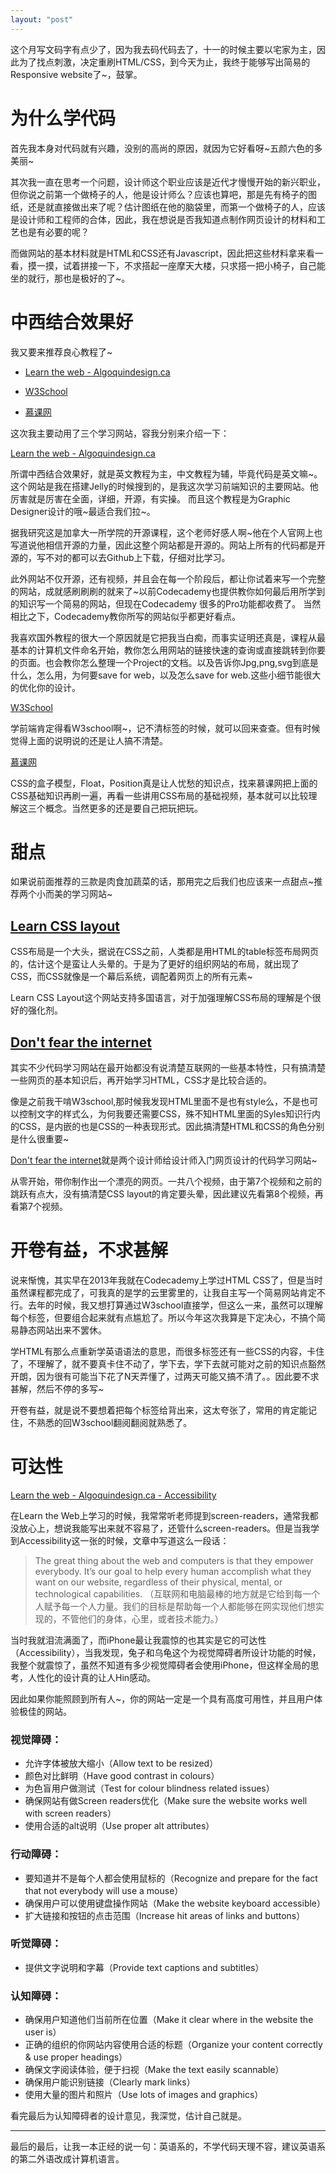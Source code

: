 ```yaml
---
layout: "post"
---
```


这个月写文码字有点少了，因为我去码代码去了，十一的时候主要以宅家为主，因此为了找点刺激，决定重刷HTML/CSS，到今天为止，我终于能够写出简易的Responsive website了~，鼓掌。 


# 为什么学代码

首先我本身对代码就有兴趣，没别的高尚的原因，就因为它好看呀~五颜六色的多美丽~

其次我一直在思考一个问题，设计师这个职业应该是近代才慢慢开始的新兴职业，但你说之前第一个做椅子的人，他是设计师么？应该也算吧，那是先有椅子的图纸，还是就直接做出来了呢？估计图纸在他的脑袋里，而第一个做椅子的人，应该是设计师和工程师的合体，因此，我在想说是否我知道点制作网页设计的材料和工艺也是有必要的呢？

而做网站的基本材料就是HTML和CSS还有Javascript，因此把这些材料拿来看一看，摸一摸，试着拼接一下，不求搭起一座摩天大楼，只求搭一把小椅子，自己能坐的就行，那也是极好的了~。


# 中西结合效果好

我又要来推荐良心教程了~

* [Learn the web - Algoquindesign.ca](https://learn-the-web.algonquindesign.ca/topics)

* [W3School](http://www.w3school.com.cn/html/)
* [慕课网](http://www.imooc.com)

这次我主要动用了三个学习网站，容我分别来介绍一下：

[Learn the web - Algoquindesign.ca](https://learn-the-web.algonquindesign.ca/topics)

所谓中西结合效果好，就是英文教程为主，中文教程为辅，毕竟代码是英文嘛~。这个网站是我在搭建Jelly的时候搜到的，是我这次学习前端知识的主要网站。他厉害就是厉害在全面，详细，开源，有实操。 而且这个教程是为Graphic Designer设计的哦~最适合我们拉~。

据我研究这是加拿大一所学院的开源课程，这个老师好感人啊~他在个人官网上也写道说他相信开源的力量，因此这整个网站都是开源的。网站上所有的代码都是开源的，写不对的都可以去Github上下载，仔细对比学习。

此外网站不仅开源，还有视频，并且会在每一个阶段后，都让你试着来写一个完整的网站，成就感刷刷刷的就来了~以前Codecademy也提供教你如何最后用所学到的知识写一个简易的网站，但现在Codecademy 很多的Pro功能都收费了。 当然相比之下，Codecademy教你所写的网站似乎都更好看点。

我喜欢国外教程的很大一个原因就是它把我当白痴，而事实证明还真是，课程从最基本的计算机文件命名开始，教你怎么用网站的链接快速的查询或直接跳转到你要的页面。也会教你怎么整理一个Project的文档。以及告诉你Jpg,png,svg到底是什么，怎么用，为何要save for web，以及怎么save for web.这些小细节能很大的优化你的设计。 

[W3School](http://www.w3school.com.cn/html/)

学前端肯定得看W3school啊~，记不清标签的时候，就可以回来查查。但有时候觉得上面的说明说的还是让人搞不清楚。

[慕课网](http://www.imooc.com)

CSS的盒子模型，Float，Position真是让人忧愁的知识点，找来慕课网把上面的CSS基础知识再刷一遍，再看一些讲用CSS布局的基础视频，基本就可以比较理解这三个概念。当然更多的还是要自己把玩把玩。 


# 甜点

如果说前面推荐的三款是肉食加蔬菜的话，那用完之后我们也应该来一点甜点~推荐两个小而美的学习网站~

## [Learn CSS layout](http://learnlayout.com)

CSS布局是一个大头，据说在CSS之前，人类都是用HTML的table标签布局网页的，估计这个是蛮让人头晕的。于是为了更好的组织网站的布局，就出现了CSS，而CSS就像是一个幕后系统，调配着网页上的所有元素~

Learn CSS Layout这个网站支持多国语言，对于加强理解CSS布局的理解是个很好的强化剂。


## [Don't fear the internet](http://www.dontfeartheinternet.com)

其实不少代码学习网站在最开始都没有说清楚互联网的一些基本特性，只有搞清楚一些网页的基本知识后，再开始学习HTML，CSS才是比较合适的。

像是之前我干啃W3school,那时候我发现HTML里面不是也有style么，不是也可以控制文字的样式么，为何我要还需要CSS，殊不知HTML里面的Syles知识行内的CSS，是内嵌的也是CSS的一种表现形式。因此搞清楚HTML和CSS的角色分别是什么很重要~


[Don't fear the internet](http://www.dontfeartheinternet.com)就是两个设计师给设计师入门网页设计的代码学习网站~

从零开始，带你制作出一个漂亮的网页。一共八个视频，由于第7个视频和之前的跳跃有点大，没有搞清楚CSS layout的肯定要头晕，因此建议先看第8个视频，再看第7个视频。


# 开卷有益，不求甚解

说来惭愧，其实早在2013年我就在Codecademy上学过HTML CSS了，但是当时虽然课程都完成了，可我真的是学的云里雾里的，让我自主写一个简易网站肯定不行。去年的时候，我又想打算通过W3school直接学，但这么一来，虽然可以理解每个标签，但要组合起来就有点尴尬了。所以今年这次我算是下定决心，不搞个简易静态网站出来不罢休。 

学HTML有那么点重新学英语语法的意思，而很多标签还有一些CSS的内容，卡住了，不理解了，就不要真卡住不动了，学下去，学下去就可能对之前的知识点豁然开朗，因为很有可能当下花了N天弄懂了，过两天可能又搞不清了。。因此要不求甚解，然后不停的多写~

开卷有益，就是说不要想着把每个标签给背出来，这太夸张了，常用的肯定能记住，不熟悉的回W3school翻阅翻阅就熟悉了。 

# 可达性

[Learn the web - Algoquindesign.ca - Accessibility](https://learn-the-web.algonquindesign.ca/topics/accessibility/)

在Learn the Web上学习的时候，我常常听老师提到screen-readers，通常我都没放心上，想说我能写出来就不容易了，还管什么screen-readers。但是当我学到Accessibility这一张的时候，文章中写道这么一段话：

> The great thing about the web and computers is that they empower everybody. It’s our goal to help every human accomplish what they want on our website, regardless of their physical, mental, or technological capabilities.
（互联网和电脑最棒的地方就是它给到每一个人赋予每一个人力量。我们的目标是帮助每一个人都能够在网实现他们想实现的，不管他们的身体，心里，或者技术能力。）

当时我就泪流满面了，而iPhone最让我震惊的也其实是它的可达性（Accessibility），当我发现，兔子和乌龟这个为视觉障碍者所设计功能的时候，我整个就震惊了，虽然不知道有多少视觉障碍者会使用iPhone，但这样全局的思考，人性化的设计真的让人Hin感动。

因此如果你能照顾到所有人~，你的网站一定是一个具有高度可用性，并且用户体验极佳的网站。

### 视觉障碍：

* 允许字体被放大缩小（Allow text to be resized）
* 颜色对比鲜明（Have good contrast in colours）
* 为色盲用户做测试（Test for colour blindness related issues）
* 确保网站有做Screen readers优化（Make sure the website works well with screen readers）
* 使用合适的alt说明（Use proper alt attributes）

### 行动障碍：

* 要知道并不是每个人都会使用鼠标的（Recognize and prepare for the fact that not everybody will use a mouse）
* 确保用户可以使用键盘操作网站（Make the website keyboard accessible）
* 扩大链接和按钮的点击范围（Increase hit areas of links and buttons）


### 听觉障碍：

* 提供文字说明和字幕（Provide text captions and subtitles）


### 认知障碍：

* 确保用户知道他们当前所在位置（Make it clear where in the website the user is）
* 正确的组织的你网站内容使用合适的标题（Organize your content correctly & use proper headings）
* 确保文字阅读体验，便于扫视（Make the text easily scannable）
* 确保用户能识别链接（Clearly mark links）
* 使用大量的图片和照片（Use lots of images and graphics）

看完最后为认知障碍者的设计意见，我深觉，估计自己就是。


**************

最后的最后，让我一本正经的说一句：英语系的，不学代码天理不容，建议英语系的第二外语改成计算机语言。

